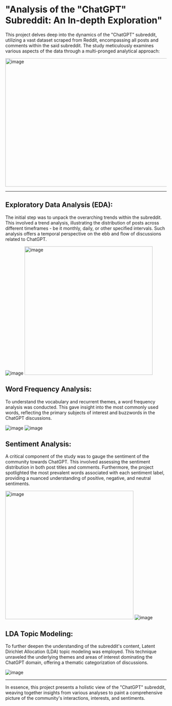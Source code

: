# "Analysis of the "ChatGPT" Subreddit: An In-depth Exploration"

This project delves deep into the dynamics of the "ChatGPT" subreddit, utilizing a vast dataset scraped from Reddit, encompassing all posts and comments within the said subreddit. The study meticulously examines various aspects of the data through a multi-pronged analytical approach:

<img src="https://github.com/Samaneh-shn/Reddit-ChatGPT/assets/120117013/9473600c-9991-4c24-9cc8-cf7ab4a17df5" alt="image"  width="800" height="400">

___

## Exploratory Data Analysis (EDA): 
The initial step was to unpack the overarching trends within the subreddit. This involved a trend analysis, illustrating the distribution of posts across different timeframes - be it monthly, daily, or other specified intervals. Such analysis offers a temporal perspective on the ebb and flow of discussions related to ChatGPT.

<img src="https://github.com/Samaneh-shn/Reddit-ChatGPT/assets/120117013/af96c065-8a01-44d6-9a30-10a74cae2ab3" alt="image">
<img src="https://github.com/Samaneh-shn/Reddit-ChatGPT/assets/120117013/6574143e-6acd-42b6-b68c-6cd7be3b4e7d" alt="image" width="400" height="400">

## Word Frequency Analysis: 
To understand the vocabulary and recurrent themes, a word frequency analysis was conducted. This gave insight into the most commonly used words, reflecting the primary subjects of interest and buzzwords in the ChatGPT discussions.

<img src="https://github.com/Samaneh-shn/Reddit-ChatGPT/assets/120117013/a8541e98-affc-4cf3-be94-d729dabc2c0b" alt="image">
<img src="https://github.com/Samaneh-shn/Reddit-ChatGPT/assets/120117013/f691fce0-1931-4cfc-b861-bb68aac4d85a" alt="image">


## Sentiment Analysis: 
A critical component of the study was to gauge the sentiment of the community towards ChatGPT. This involved assessing the sentiment distribution in both post titles and comments. Furthermore, the project spotlighted the most prevalent words associated with each sentiment label, providing a nuanced understanding of positive, negative, and neutral sentiments.

<img src="https://github.com/Samaneh-shn/Reddit-ChatGPT/assets/120117013/a9ff1b1c-4eaa-49d4-9be2-6e36f89e8590" alt="image" width="400" height="400">
<img src="https://github.com/Samaneh-shn/Reddit-ChatGPT/assets/120117013/57ac68c7-32f3-4353-a1a9-ea59d4c4455f" alt="image">


## LDA Topic Modeling: 
To further deepen the understanding of the subreddit's content, Latent Dirichlet Allocation (LDA) topic modeling was employed. This technique unraveled the underlying themes and areas of interest dominating the ChatGPT domain, offering a thematic categorization of discussions.

<img src="https://github.com/Samaneh-shn/Reddit-ChatGPT/assets/120117013/2ddcc4e5-3a5f-42e8-8542-2c354c2db72e" alt="image">

___

In essence, this project presents a holistic view of the "ChatGPT" subreddit, weaving together insights from various analyses to paint a comprehensive picture of the community's interactions, interests, and sentiments.


